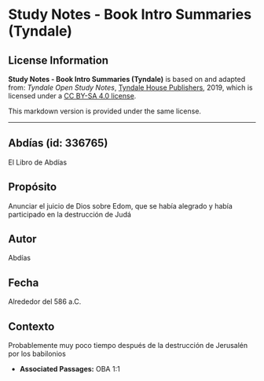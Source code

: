 # Study Notes - Book Intro Summaries (Tyndale)

## License Information

**Study Notes - Book Intro Summaries (Tyndale)** is based on and adapted from: _Tyndale Open Study Notes_, [Tyndale House Publishers](https://tyndaleopenresources.com/), 2019, which is licensed under a [CC BY-SA 4.0 license](https://creativecommons.org/licenses/by-sa/4.0/legalcode.en).

This markdown version is provided under the same license.



--------------------------------

## Abdías (id: 336765)

El Libro de Abdías

Propósito
---------

Anunciar el juicio de Dios sobre Edom, que se había alegrado y había participado en la destrucción de Judá

Autor
-----

Abdías

Fecha
-----

Alrededor del 586 a.C.

Contexto
--------

Probablemente muy poco tiempo después de la destrucción de Jerusalén por los babilonios

* **Associated Passages:** OBA 1:1

